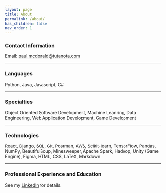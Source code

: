 ```yaml
---
layout: page
title: About
permalink: /about/
has_children: false
nav_order: 1
---
```


### Contact Information
Email: paul.mcdonald@tutanota.com

<hr/>

### Languages
Python, Java, Javascript, C#

<hr/>

### Specialties
Object Oriented Software Development, Machine Leanring, Data Engineering, Web Application Development, Game Development

<hr/>

### Technologies
React, Django, SQL, Git, Postman, AWS, Scikit-learn, TensorFlow, Pandas, NumPy, BeautifulSoup, Minesweeper, Apache Spark, Hadoop, Unity (Game Engine), Figma, HTML, CSS, LaTeX, Markdown

<hr/>

### Professional Experience and Education
See my [LinkedIn](https://www.linkedin.com/in/sirpaulmcd/) for details.


